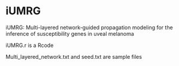 # iUMRG
iUMRG: Multi-layered network-guided propagation modeling for the inference of susceptibility genes in uveal melanoma

iUMRG.r is a Rcode

Multi_layered_network.txt and seed.txt are sample files
